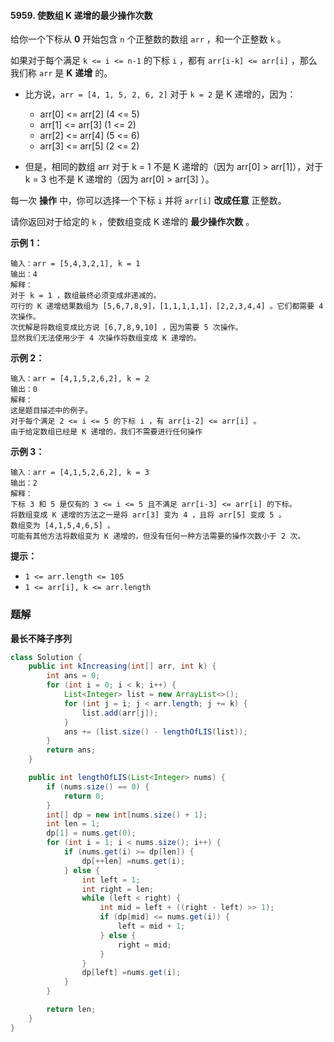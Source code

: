 #### 5959. 使数组 K 递增的最少操作次数

给你一个下标从 **0** 开始包含 `n` 个正整数的数组 `arr` ，和一个正整数 `k` 。

如果对于每个满足 `k <= i <= n-1` 的下标 `i` ，都有 `arr[i-k] <= arr[i]` ，那么我们称 `arr` 是 **K** **递增** 的。

* 比方说，`arr = [4, 1, 5, 2, 6, 2]` 对于 `k = 2` 是 K 递增的，因为：
  * arr[0] <= arr[2] (4 <= 5)
  * arr[1] <= arr[3] (1 <= 2)
  * arr[2] <= arr[4] (5 <= 6)
  * arr[3] <= arr[5] (2 <= 2)

* 但是，相同的数组 arr 对于 k = 1 不是 K 递增的（因为 arr[0] > arr[1]），对于 k = 3 也不是 K 递增的（因为 arr[0] > arr[3] ）。

每一次 **操作** 中，你可以选择一个下标 `i` 并将 `arr[i]` **改成任意** 正整数。

请你返回对于给定的 `k` ，使数组变成 K 递增的 **最少操作次数** 。

**示例 1：**

```shell
输入：arr = [5,4,3,2,1], k = 1
输出：4
解释：
对于 k = 1 ，数组最终必须变成非递减的。
可行的 K 递增结果数组为 [5,6,7,8,9]，[1,1,1,1,1]，[2,2,3,4,4] 。它们都需要 4 次操作。
次优解是将数组变成比方说 [6,7,8,9,10] ，因为需要 5 次操作。
显然我们无法使用少于 4 次操作将数组变成 K 递增的。
```

**示例 2：**

```shell
输入：arr = [4,1,5,2,6,2], k = 2
输出：0
解释：
这是题目描述中的例子。
对于每个满足 2 <= i <= 5 的下标 i ，有 arr[i-2] <= arr[i] 。
由于给定数组已经是 K 递增的，我们不需要进行任何操作
```

**示例 3：**

```shell
输入：arr = [4,1,5,2,6,2], k = 3
输出：2
解释：
下标 3 和 5 是仅有的 3 <= i <= 5 且不满足 arr[i-3] <= arr[i] 的下标。
将数组变成 K 递增的方法之一是将 arr[3] 变为 4 ，且将 arr[5] 变成 5 。
数组变为 [4,1,5,4,6,5] 。
可能有其他方法将数组变为 K 递增的，但没有任何一种方法需要的操作次数小于 2 次。
```

**提示：**

- `1 <= arr.length <= 105`
- `1 <= arr[i], k <= arr.length`

### 题解

**最长不降子序列**

```java
class Solution {
    public int kIncreasing(int[] arr, int k) {
        int ans = 0;
        for (int i = 0; i < k; i++) {
            List<Integer> list = new ArrayList<>();
            for (int j = i; j < arr.length; j += k) {
                list.add(arr[j]);
            }
            ans += (list.size() - lengthOfLIS(list));
        }
        return ans;
    }

    public int lengthOfLIS(List<Integer> nums) {
        if (nums.size() == 0) {
            return 0;
        }
        int[] dp = new int[nums.size() + 1];
        int len = 1;
        dp[1] = nums.get(0);
        for (int i = 1; i < nums.size(); i++) {
            if (nums.get(i) >= dp[len]) {
                dp[++len] =nums.get(i);
            } else {
                int left = 1;
                int right = len;
                while (left < right) {
                    int mid = left + ((right - left) >> 1);
                    if (dp[mid] <= nums.get(i)) {
                        left = mid + 1;
                    } else {
                        right = mid;
                    }
                }
                dp[left] =nums.get(i);
            }
        }

        return len;
    }
}
```

